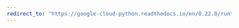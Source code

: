 ```yaml
---
redirect_to: "https://google-cloud-python.readthedocs.io/en/0.22.0/runtimeconfig-variable.html"
---
```


